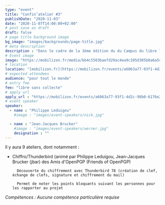 ```yaml
---
type: "event"
title: "Confin’atelier #3"
publishDate: "2020-11-03"
date: "2020-11-07T14:00:00+02:00"
# post save as draft
draft: false
# page title background image
bg_image: "images/backgrounds/page-title.jpg"
# meta description
description : "Dans le cadre de la 3ème édition du du Campus du libre le Confin’atelier #3 aura lieu le samedi 7 novembre 2020, de 14h à 17h et en ligne !"
# Event image
image: "https://mobilizon.fr/media/bb4c5503baefd29ac4ea9c105d305b8a6a5c27aade1b5a7ef444fd4761802c05.png"
# location
location: "[mobilizon.fr](https://mobilizon.fr/events/a6063a77-93f1-4d2c-98b0-6176e2839633)"
# expected attendees
audience: "pour tout le monde"
# entry fee
fee: "libre sans collecte"
# apply url
apply_url : "https://mobilizon.fr/events/a6063a77-93f1-4d2c-98b0-6176e2839633/participate"
# event speaker
speaker:
  - name : "Philippe Leduigou"
    #image : "images/event-speakers/nick.jpg"

  - name : "Jean-Jacques Brucker"
    #image : "images/event-speakers/werner.jpg"
    designation : ""
---
```



Il y aura 9 ateliers, dont notamment : 

* Chiffro/Thunderbird (animé par Philippe Leduigou, Jean-Jacques Brucker (jbar) des Amis d'OpenPGP (Friends of OpenPGP)

        Découverte du chiffrement avec Thunderbird 78 (création de clef,  échange de clefs, signature et chiffrement du mail)

        Permet de noter les points bloquants suivant les personnes pour les rapporter au projet

*Compétences : Aucune compétence particulière requise*
